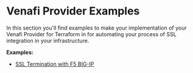 # Venafi Provider Examples

In this section you'll find examples to make your implementation of your Venafi Provider for Terraform in for automating your process of SSL integration in your infrastructure.

**Examples:**

- [SSL Termination with F5 BIG-IP](./f5_example/README.md)